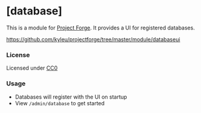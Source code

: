 <!--- Content managed by Project Forge, see [projectforge.md] for details. -->
# [database]

This is a module for [Project Forge](https://projectforge.dev). It provides a UI for registered databases.

https://github.com/kyleu/projectforge/tree/master/module/databaseui

### License

Licensed under [CC0](https://creativecommons.org/publicdomain/zero/1.0)

### Usage
- Databases will register with the UI on startup
- View `/admin/database` to get started
